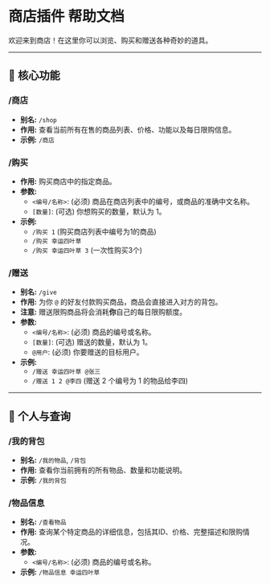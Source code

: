 # 商店插件 帮助文档

欢迎来到商店！在这里你可以浏览、购买和赠送各种奇妙的道具。

---

## 🛒 核心功能

### /商店
- **别名:** `/shop`
- **作用:** 查看当前所有在售的商品列表、价格、功能以及每日限购信息。
- **示例:** `/商店`

### /购买
- **作用:** 购买商店中的指定商品。
- **参数:**
    - `<编号/名称>`: (必须) 商品在商店列表中的编号，或商品的准确中文名称。
    - `[数量]`: (可选) 你想购买的数量，默认为 1。
- **示例:**
    - `/购买 1` (购买商店列表中编号为1的商品)
    - `/购买 幸运四叶草`
    - `/购买 幸运四叶草 3` (一次性购买3个)

### /赠送
- **别名:** `/give`
- **作用:** 为你 `@` 的好友付款购买商品，商品会直接进入对方的背包。
- **注意:** 赠送限购商品将会消耗**你**自己的每日限购额度。
- **参数:**
    - `<编号/名称>`: (必须) 商品的编号或名称。
    - `[数量]`: (可选) 赠送的数量，默认为 1。
    - `@用户`: (必须) 你要赠送的目标用户。
- **示例:**
    - `/赠送 幸运四叶草 @张三`
    - `/赠送 1 2 @李四` (赠送 2 个编号为 1 的物品给李四)

---

## 🎒 个人与查询

### /我的背包
- **别名:** `/我的物品`, `/背包`
- **作用:** 查看你当前拥有的所有物品、数量和功能说明。
- **示例:** `/我的背包`

### /物品信息
- **别名:** `/查看物品`
- **作用:** 查询某个特定商品的详细信息，包括其ID、价格、完整描述和限购情况。
- **参数:**
    - `<编号/名称>`: (必须) 商品的编号或名称。
- **示例:** `/物品信息 幸运四叶草`